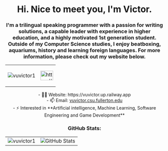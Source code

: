 <h1 align="center">Hi. Nice to meet you, I'm Victor.</h1>
<h3 align="center">I'm a trilingual speaking programmer with a passion for writing solutions, a capable leader with experience in higher education, and a highly motivated 1st generation student. Outside of my Computer Science studies, I enjoy beatboxing, aquariums, history and learning foreign languages. For more information, please check out my website below.</h3>

<table align="center">
  <tr>
    <td align="center">
      <p align="center"> <img src="https://komarev.com/ghpvc/?username=vuvictor1&label=Profile%20views&color=0e75b6&style=flat" alt="vuvictor1" /> </p>
    </td>
    <td align="center">
      <p align="center">
        <a href="https://www.linkedin.com/in/victor-v-vu/" target="blank"><img align="center" src="https://raw.githubusercontent.com/rahuldkjain/github-profile-readme-generator/master/src/images/icons/Social/linked-in-alt.svg" alt="https://www.linkedin.com/in/victor-v-vu/" height="30" width="40" /></a>
      </p>
    </td>
  </tr>
</table>

<p align="center">
  - 👨‍💻 Website: https://vuvictor.up.railway.app<br>
  - 📫 Email: <a href="mailto:vuvictor.csu.fullerton.edu">vuvictor.csu.fullerton.edu</a><br>
  - ⚡ Interested in **Artificial intelligence, Machine Learning, Software Engineering and Game Development**
</p>

<h3 align="center">GitHub Stats:</h3>
<table align="center">
  <tr>
    <td><img src="https://github-readme-stats.vercel.app/api/top-langs?username=vuvictor1&show_icons=true&locale=en&layout=compact" alt="vuvictor1" /></td>
    <td><img src="https://github-readme-stats-sigma-five.vercel.app/api?username=vuvictor1&theme=radical" alt="GitHub Stats" /></td>
  </tr>
</table>
